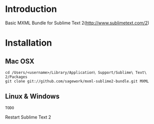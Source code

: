 # Introduction
Basic MXML Bundle for Sublime Text 2(http://www.sublimetext.com/2)

# Installation
## Mac OSX
    cd /Users/<username>/Library/Application\ Support/Sublime\ Text\ 2/Packages
    git clone git://github.com/sagework/mxml-sublime2-bundle.git MXML
## Linux & Windows
    TODO

Restart Sublime Text 2
